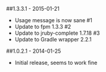 ##1.3.3.1 - 2015-01-21
* Usage message is now sane #1
* Update to fpm 1.3.3 #2
* Update to jruby-complete 1.7.18 #3
* Update to Gradle wrapper 2.2.1

##1.0.2.1 - 2014-01-25
* Initial release, seems to work fine